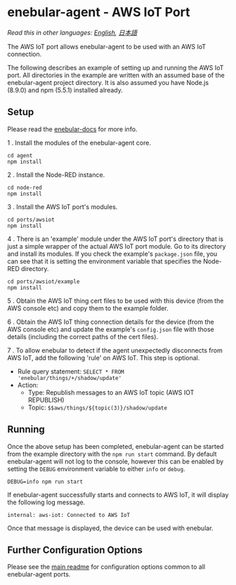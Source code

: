 
# enebular-agent - AWS IoT Port

*Read this in other languages: [English](README.md), [日本語](README.ja.md)*

The AWS IoT port allows enebular-agent to be used with an AWS IoT connection.

The following describes an example of setting up and running the AWS IoT port. All directories in the example are written with an assumed base of the enebular-agent project directory. It is also assumed you have Node.js (8.9.0) and npm (5.5.1) installed already.

## Setup

Please read the [enebular-docs](https://docs.enebular.com/) for more info.

1 . Install the modules of the enebular-agent core.

```
cd agent
npm install
```

2 . Install the Node-RED instance.

```
cd node-red
npm install
```

3 . Install the AWS IoT port's modules.

```
cd ports/awsiot
npm install
```

4 . There is an 'example' module under the AWS IoT port's directory that is just a simple wrapper of the actual AWS IoT port module. Go to its directory and install its modules. If you check the example's `package.json` file, you can see that it is setting the environment variable that specifies the Node-RED directory.

```
cd ports/awsiot/example
npm install
```

5 . Obtain the AWS IoT thing cert files to be used with this device (from the AWS console etc) and copy them to the example folder.

6 . Obtain the AWS IoT thing connection details for the device (from the AWS console etc) and update the example's `config.json` file with those details (including the correct paths of the cert files).

7 . To allow enebular to detect if the agent unexpectedly disconnects from AWS IoT, add the following 'rule' on AWS IoT. This step is optional.

- Rule query statement: `SELECT * FROM 'enebular/things/+/shadow/update'`
- Action:
  - Type: Republish messages to an AWS IoT topic (AWS IOT REPUBLISH)
  - Topic: `$$aws/things/${topic(3)}/shadow/update`

## Running

Once the above setup has been completed, enebular-agent can be started from the example directory with the `npm run start` command. By default enebular-agent will not log to the console, however this can be enabled by setting the `DEBUG` environment variable to either `info` or `debug`.

```
DEBUG=info npm run start
```

If enebular-agent successfully starts and connects to AWS IoT, it will display the following log message.

```
internal: aws-iot: Connected to AWS IoT
```

Once that message is displayed, the device can be used with enebular.

## Further Configuration Options

Please see the [main readme](../../README.md) for configuration options common to all enebular-agent ports.
